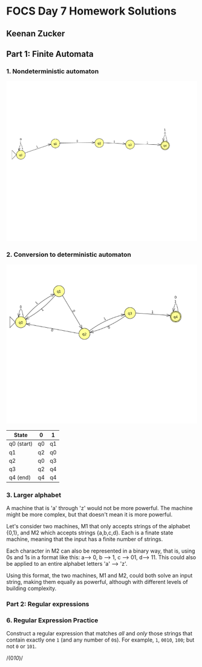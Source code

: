 # FOCS Day 7 Homework Solutions
## Keenan Zucker

## Part 1: Finite Automata


### 1. Nondeterministic automaton

![alt text](machineNFA.png)

### 2. Conversion to deterministic automaton

![alt text](machine.png)

State | 0 | 1
--- | --- | ---
q0 (start) | q0 | q1
q1 | q2 | q0
q2 | q0 | q3
q3 | q2 | q4
q4 (end) | q4 | q4


### 3. Larger alphabet

A machine that is 'a' through 'z' would not be more powerful. The machine might be more complex, but that doesn't mean it is more powerful.

Let's consider two machines, M1 that only accepts strings of the alphabet {0,1}, and M2 which accepts strings {a,b,c,d}. Each is a finate state machine, meaning that the input has a finite number of strings. 

Each character in M2 can also be represented in a binary way, that is, using 0s and 1s in a format like this: a--> 0, b --> 1, c --> 01, d--> 11. This could also be applied to an entire alphabet letters 'a' --> 'z'. 

Using this format, the two machines, M1 and M2, could both solve an input string, making them equally as powerful, although with different levels of building complexity.


### Part 2: Regular expressions

### 6. Regular Expression Practice

Construct a regular expression that matches *all* and *only* those strings that contain exactly one `1` (and any number of `0`s). For example, `1`, `0010`, `100`; but not `0` or `101`.

/(0*10*)/